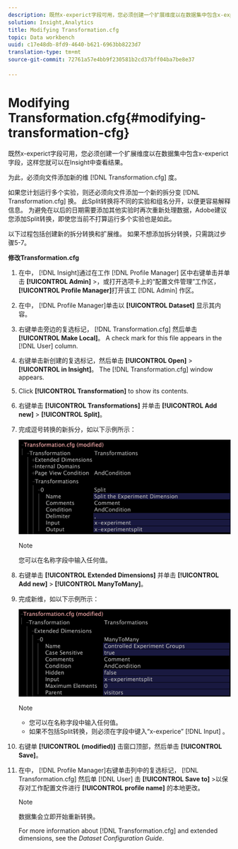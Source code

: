 ```yaml
---
description: 既然x-experict字段可用，您必须创建一个扩展维度以在数据集中包含x-experict字段，这样您就可以在Insight中查看结果。
solution: Insight,Analytics
title: Modifying Transformation.cfg
topic: Data workbench
uuid: c17e48db-8fd9-4640-b621-6963bb8223d7
translation-type: tm+mt
source-git-commit: 72761a57e4bb9f230581b2cd37bff04ba7be8e37

---
```



# Modifying Transformation.cfg{#modifying-transformation-cfg}

既然x-experict字段可用，您必须创建一个扩展维度以在数据集中包含x-experict字段，这样您就可以在Insight中查看结果。

为此，必须向文件添加新的维 [!DNL Transformation.cfg] 度。

如果您计划运行多个实验，则还必须向文件添加一个新的拆分变 [!DNL Transformation.cfg] 换。 此Split转换将不同的实验和组名分开，以便更容易解释信息。 为避免在以后的日期需要添加其他实验时再次重新处理数据，Adobe建议您添加Split转换，即使您当前不打算运行多个实验也是如此。

以下过程包括创建新的拆分转换和扩展维。 如果不想添加拆分转换，只需跳过步骤5-7。

**修改Transformation.cfg**

1. 在中， [!DNL Insight]通过在工作 [!DNL Profile Manager] 区中右键单击并单击 **[!UICONTROL Admin]** >，或打开选项卡上的“配置文件管理”工作区， **[!UICONTROL Profile Manager]**&#x200B;打开该工 [!DNL Admin] 作区。
1. 在中， [!DNL Profile Manager]单击以 **[!UICONTROL Dataset]** 显示其内容。
1. 右键单击旁边的复选标记， [!DNL Transformation.cfg] 然后单击 **[!UICONTROL Make Local]**。 A check mark for this file appears in the [!DNL User] column.
1. 右键单击新创建的复选标记，然后单击 **[!UICONTROL Open]** > **[!UICONTROL in Insight]**。 The [!DNL Transformation.cfg] window appears.
1. Click **[!UICONTROL Transformation]** to show its contents.
1. 右键单击 **[!UICONTROL Transformations]** 并单击 **[!UICONTROL Add new]** > **[!UICONTROL Split]**。
1. 完成逗号转换的新拆分，如以下示例所示：

   ![步骤信息](assets/New_split_transformation.png)

   >[!NOTE]
   >
   >您可以在名称字段中输入任何值。

1. 右键单击 **[!UICONTROL Extended Dimensions]** 并单击 **[!UICONTROL Add new]** > **[!UICONTROL ManyToMany]**。
1. 完成新维，如以下示例所示：

   ![步骤信息](assets/New_Dimension_controlled_experiment_groups.png)

   >[!NOTE]
   >
   >* 您可以在名称字段中输入任何值。
   >* 如果不包括Split转换，则必须在字段中键入“x-experice” [!DNL Input] 。


1. 右键单 **[!UICONTROL (modified)]** 击窗口顶部，然后单击 **[!UICONTROL Save]**。
1. 在中， [!DNL Profile Manager]右键单击列中的复选标记， [!DNL Transformation.cfg] 然后单 [!DNL User] 击 **[!UICONTROL Save to]** >以保存对工作配置文件进行 **[!UICONTROL profile name]** 的本地更改。

   >[!NOTE]
   >
   >数据集会立即开始重新转换。

   For more information about [!DNL Transformation.cfg] and extended dimensions, see the *Dataset Configuration Guide*.
